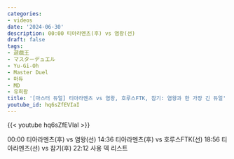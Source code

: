 ```yaml
---
categories:
- videos
date: '2024-06-30'
description: 00:00 티아라멘츠(후) vs 염왕(선)
draft: false
tags:
- 遊戯王
- マスターデュエル
- Yu-Gi-Oh
- Master Duel
- 마듀
- MD
- 유희왕
title: '[마스터 듀얼] 티아라멘츠 vs 염왕, 호루스FTK, 참기: 염왕과 한 가장 긴 듀얼'
youtube_id: hq6sZfEVIaI
---
```



{{< youtube hq6sZfEVIaI >}}

00:00 티아라멘츠(후) vs 염왕(선)
14:36 티아라멘츠(후) vs 호루스FTK(선)
18:56 티아라멘츠(선) vs 참기(후)
22:12 사용 덱 리스트